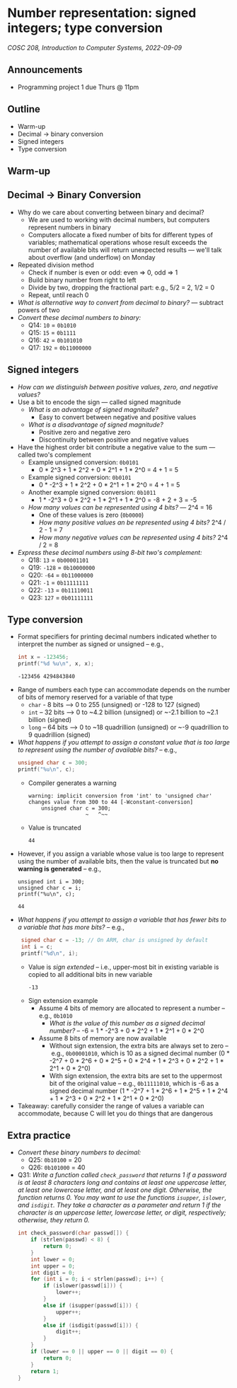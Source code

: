 # Number representation: signed integers; type conversion
_COSC 208, Introduction to Computer Systems, 2022-09-09_

## Announcements
* Programming project 1 due Thurs @ 11pm

## Outline
* Warm-up
* Decimal -> binary conversion
* Signed integers
* Type conversion

## Warm-up

## Decimal -> Binary Conversion
* Why do we care about converting between binary and decimal?
    * We are used to working with decimal numbers, but computers represent numbers in binary 
    * Computers allocate a fixed number of bits for different types of variables; mathematical operations whose result exceeds the number of available bits will return unexpected results — we'll talk about overflow (and underflow) on Monday
* Repeated division method
    * Check if number is even or odd: even => 0, odd => 1
    * Build binary number from right to left
    * Divide by two, dropping the fractional part: e.g., 5/2 = 2, 1/2 = 0
    * Repeat, until reach 0
* _What is alternative way to convert from decimal to binary?_ — subtract powers of two
* _Convert these decimal numbers to binary:_
    * Q14: `10` = `0b1010`
    * Q15: `15` = `0b1111`
    * Q16: `42` = `0b101010`
    * Q17: `192` = `0b11000000`

## Signed integers
* _How can we distinguish between positive values, zero, and negative values?_
* Use a bit to encode the sign — called signed magnitude
    * _What is an advantage of signed magnitude?_
        * Easy to convert between negative and positive values
    * _What is a disadvantage of signed magnitude?_
        * Positive zero and negative zero
        * Discontinuity between positive and negative values
* Have the highest order bit contribute a negative value to the sum — called two's complement
    * Example unsigned conversion: `0b0101`
        * 0 * 2^3 + 1 * 2^2 + 0 * 2^1 + 1 * 2^0 = 4 + 1 = 5
    * Example signed conversion: `0b0101`
        * 0 * -2^3 + 1 * 2^2 + 0 * 2^1 + 1 * 2^0 = 4 + 1 = 5
    * Another example signed conversion: `0b1011`
        * 1 * -2^3 + 0 * 2^2 + 1 * 2^1 + 1 * 2^0 = -8 + 2 + 3 = -5
    * _How many values can be represented using 4 bits?_ — 2^4 = 16
        * One of these values is zero (`0b0000`)
        * _How many positive values an be represented using 4 bits?_ 2^4 / 2 - 1 = 7
        * _How many negative values can be represented using 4 bits?_ 2^4 / 2 = 8
* _Express these decimal numbers using 8-bit two's complement:_
    * Q18: `13` = `0b00001101`
    * Q19: `-128` = `0b10000000`
    * Q20: `-64` = `0b11000000`
    * Q21: `-1` = `0b11111111`
    * Q22: `-13` = `0b11110011`
    * Q23: `127` = `0b01111111`

## Type conversion
* Format specifiers for printing decimal numbers indicated whether to interpret the number as signed or unsigned – e.g.,
    ```C
    int x = -123456;
    printf("%d %u\n", x, x);
    ```
    ```
    -123456 4294843840
    ```
* Range of numbers each type can accommodate depends on the number of bits of memory reserved for a variable of that type
    * `char` - 8 bits --> 0 to 255 (unsigned) or -128 to 127 (signed)
    * `int` – 32 bits --> 0 to ~4.2 billion (unsigned) or ~-2.1 billion to ~2.1 billion (signed)
    * `long` – 64 bits --> 0 to ~18 quadrillion (unsigned) or ~-9 quadrillion to 9 quadrillion (signed)
* _What happens if you attempt to assign a constant value that is too large to represent using the number of available bits?_ – e.g.,
    ```C
    unsigned char c = 300;
    printf("%u\n", c);
    ```
    * Compiler generates a warning
        ```
        warning: implicit conversion from 'int' to 'unsigned char' changes value from 300 to 44 [-Wconstant-conversion]
            unsigned char c = 300;
                          ~   ^~~
        ```
    * Value is truncated
        ```
        44
        ```
* However, if you assign a variable whose value is too large to represent using the number of available bits, then the value is truncated but **no warning is generated** – e.g.,
    ```
    unsigned int i = 300;
    unsigned char c = i;
    printf("%u\n", c);
    ```
    ```
    44
    ```
* _What happens if you attempt to assign a variable that has fewer bits to a variable that has more bits?_ – e.g.,
    ```C
     signed char c = -13; // On ARM, char is unsigned by default
     int i = c;
     printf("%d\n", i);
     ```
     * Value is _sign extended_ – i.e., upper-most bit in existing variable is copied to all additional bits in new variable
        ```
        -13
        ```
    * Sign extension example
        * Assume 4 bits of memory are allocated to represent a number – e.g., `0b1010`
            * _What is the value of this number as a signed decimal number?_ – -6 = 1 * -2^3 + 0 * 2^2 + 1 * 2^1 + 0 * 2^0
        * Assume 8 bits of memory are now available
            * Without sign extension, the extra bits are always set to zero – e.g., `0b00001010`, which is 10 as a signed decimal number (0 * -2^7 + 0 * 2^6 + 0 * 2^5 + 0 * 2^4 + 1 * 2^3 + 0 * 2^2 + 1 * 2^1 + 0 * 2^0)
            * With sign extension, the extra bits are set to the uppermost bit of the original value – e.g., `0b11111010`, which is -6 as a signed decimal number (1 * -2^7 + 1 * 2^6 + 1 * 2^5 + 1 * 2^4 + 1 * 2^3 + 0 * 2^2 + 1 * 2^1 + 0 * 2^0)
* Takeaway: carefully consider the range of values a variable can accommodate, because C will let you do things that are dangerous

## Extra practice
* _Convert these binary numbers to decimal:_
    * Q25: `0b10100` = 20
    * Q26: `0b101000` = 40
* Q31: _Write a function called `check_password` that returns 1 if a password is at least 8 characters long and contains at least one uppercase letter, at least one lowercase letter, and at least one digit. Otherwise, the function returns 0. You may want to use the functions `isupper`, `islower`, and `isdigit`. They take a character as a parameter and return 1 if the character is an uppercase letter, lowercase letter, or digit, respectively; otherwise, they return 0._
    ```C
    int check_password(char passwd[]) {
        if (strlen(passwd) < 8) {
            return 0;
        }
        int lower = 0;
        int upper = 0;
        int digit = 0;
        for (int i = 0; i < strlen(passwd); i++) {
            if (islower(passwd[i])) {
                lower++;
            }
            else if (isupper(passwd[i])) {
                upper++;
            }
            else if (isdigit(passwd[i])) {
                digit++;
            }
        }
        if (lower == 0 || upper == 0 || digit == 0) {
            return 0;
        }
        return 1;
    }
    ```
